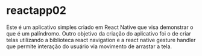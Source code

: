 # reactapp02

Este é um aplicativo simples criado em React Native que visa demonstrar o que é um palíndromo.
Outro objetivo da criação do aplicativo foi o de criar telas utilizando a biblioteca
react navigation e a react native gesture handler que permite interação do usuário via movimento de arrastar a tela.
